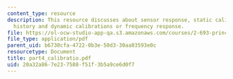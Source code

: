 ```yaml
---
content_type: resource
description: This resource discusses about sensor response, static calibrations, calibration
  history and dynamic calibrations or frequency response.
file: https://ol-ocw-studio-app-qa.s3.amazonaws.com/courses/2-693-principles-of-oceanographic-instrument-systems-sensors-and-measurements-13-998-spring-2004/20a32a867e237588f51f3b5a9ce6d0f7_part4_calibratio.pdf
file_type: application/pdf
parent_uid: b6730cfa-4722-0b3e-50d3-30aa03593e0c
resourcetype: Document
title: part4_calibratio.pdf
uid: 20a32a86-7e23-7588-f51f-3b5a9ce6d0f7
---
```

